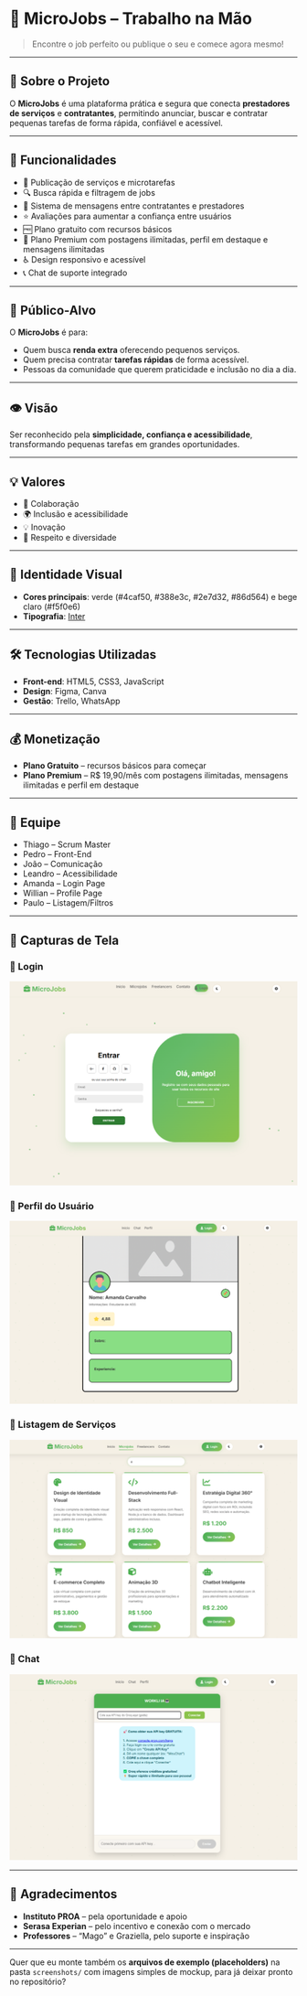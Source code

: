 # 📱 MicroJobs – Trabalho na Mão

> Encontre o job perfeito ou publique o seu e comece agora mesmo!

---

## 🌟 Sobre o Projeto

O **MicroJobs** é uma plataforma prática e segura que conecta **prestadores de serviços** e **contratantes**, permitindo anunciar, buscar e contratar pequenas tarefas de forma rápida, confiável e acessível.

---

## 🚀 Funcionalidades

* 📌 Publicação de serviços e microtarefas
* 🔍 Busca rápida e filtragem de jobs
* 💬 Sistema de mensagens entre contratantes e prestadores
* ⭐ Avaliações para aumentar a confiança entre usuários
* 🆓 Plano gratuito com recursos básicos
* 💎 Plano Premium com postagens ilimitadas, perfil em destaque e mensagens ilimitadas
* ♿ Design responsivo e acessível
* 📞 Chat de suporte integrado

---

## 🎯 Público-Alvo

O **MicroJobs** é para:

* Quem busca **renda extra** oferecendo pequenos serviços.
* Quem precisa contratar **tarefas rápidas** de forma acessível.
* Pessoas da comunidade que querem praticidade e inclusão no dia a dia.

---

## 👁️ Visão

Ser reconhecido pela **simplicidade, confiança e acessibilidade**, transformando pequenas tarefas em grandes oportunidades.

---

## 💡 Valores

* 🤝 Colaboração
* 🌍 Inclusão e acessibilidade
* 💡 Inovação
* 🙌 Respeito e diversidade

---

## 🎨 Identidade Visual

* **Cores principais**: verde (#4caf50, #388e3c, #2e7d32, #86d564) e bege claro (#f5f0e6)
* **Tipografia**: [Inter](https://fonts.google.com/specimen/Inter)

---

## 🛠️ Tecnologias Utilizadas

* **Front-end**: HTML5, CSS3, JavaScript
* **Design**: Figma, Canva
* **Gestão**: Trello, WhatsApp

---

## 💰 Monetização

* **Plano Gratuito** – recursos básicos para começar
* **Plano Premium** – R$ 19,90/mês com postagens ilimitadas, mensagens ilimitadas e perfil em destaque

---

## 👥 Equipe

* Thiago – Scrum Master
* Pedro – Front-End
* João – Comunicação
* Leandro – Acessibilidade
* Amanda – Login Page
* Willian – Profile Page
* Paulo – Listagem/Filtros

---

## 📸 Capturas de Tela

### 🔑 Login

![Login](assets/login.png)

### 👤 Perfil do Usuário

![Perfil](assets/perfil.png)

### 📌 Listagem de Serviços

![Listagem](assets/listagem.png)

### 💬 Chat

![Chat](assets/chat.png)

---

## 🙏 Agradecimentos

* **Instituto PROA** – pela oportunidade e apoio
* **Serasa Experian** – pelo incentivo e conexão com o mercado
* **Professores** – “Mago” e Graziella, pelo suporte e inspiração

---

Quer que eu monte também os **arquivos de exemplo (placeholders)** na pasta `screenshots/` com imagens simples de mockup, para já deixar pronto no repositório?
